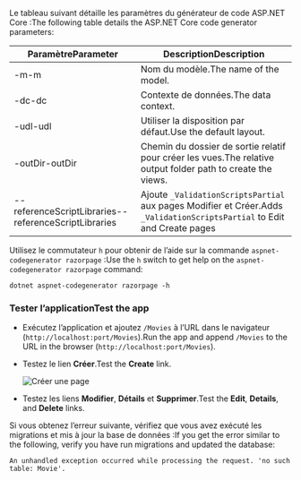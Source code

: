 <span data-ttu-id="caaa3-101">Le tableau suivant détaille les paramètres du générateur de code ASP.NET Core :</span><span class="sxs-lookup"><span data-stu-id="caaa3-101">The following table details the ASP.NET Core code generator parameters:</span></span>

| <span data-ttu-id="caaa3-102">Paramètre</span><span class="sxs-lookup"><span data-stu-id="caaa3-102">Parameter</span></span>               | <span data-ttu-id="caaa3-103">Description</span><span class="sxs-lookup"><span data-stu-id="caaa3-103">Description</span></span>|
| ----------------- | ------------ |
| <span data-ttu-id="caaa3-104">-m</span><span class="sxs-lookup"><span data-stu-id="caaa3-104">-m</span></span>  | <span data-ttu-id="caaa3-105">Nom du modèle.</span><span class="sxs-lookup"><span data-stu-id="caaa3-105">The name of the model.</span></span> |
| <span data-ttu-id="caaa3-106">-dc</span><span class="sxs-lookup"><span data-stu-id="caaa3-106">-dc</span></span>  | <span data-ttu-id="caaa3-107">Contexte de données.</span><span class="sxs-lookup"><span data-stu-id="caaa3-107">The data context.</span></span> |
| <span data-ttu-id="caaa3-108">-udl</span><span class="sxs-lookup"><span data-stu-id="caaa3-108">-udl</span></span> | <span data-ttu-id="caaa3-109">Utiliser la disposition par défaut.</span><span class="sxs-lookup"><span data-stu-id="caaa3-109">Use the default layout.</span></span> |
| <span data-ttu-id="caaa3-110">-outDir</span><span class="sxs-lookup"><span data-stu-id="caaa3-110">-outDir</span></span> | <span data-ttu-id="caaa3-111">Chemin du dossier de sortie relatif pour créer les vues.</span><span class="sxs-lookup"><span data-stu-id="caaa3-111">The relative output folder path to create the views.</span></span> |
| <span data-ttu-id="caaa3-112">--referenceScriptLibraries</span><span class="sxs-lookup"><span data-stu-id="caaa3-112">--referenceScriptLibraries</span></span> | <span data-ttu-id="caaa3-113">Ajoute `_ValidationScriptsPartial` aux pages Modifier et Créer.</span><span class="sxs-lookup"><span data-stu-id="caaa3-113">Adds `_ValidationScriptsPartial` to Edit and Create pages</span></span> |

<span data-ttu-id="caaa3-114">Utilisez le commutateur `h` pour obtenir de l’aide sur la commande `aspnet-codegenerator razorpage` :</span><span class="sxs-lookup"><span data-stu-id="caaa3-114">Use the `h` switch to get help on the `aspnet-codegenerator razorpage` command:</span></span>

```console
dotnet aspnet-codegenerator razorpage -h
```

<a name="test"></a>

### <a name="test-the-app"></a><span data-ttu-id="caaa3-115">Tester l’application</span><span class="sxs-lookup"><span data-stu-id="caaa3-115">Test the app</span></span>

* <span data-ttu-id="caaa3-116">Exécutez l’application et ajoutez `/Movies` à l’URL dans le navigateur (`http://localhost:port/Movies`).</span><span class="sxs-lookup"><span data-stu-id="caaa3-116">Run the app and append `/Movies` to the URL in the browser (`http://localhost:port/Movies`).</span></span>
* <span data-ttu-id="caaa3-117">Testez le lien **Créer**.</span><span class="sxs-lookup"><span data-stu-id="caaa3-117">Test the **Create** link.</span></span>

  ![Créer une page](../../tutorials/razor-pages/model/_static/conan.png)

<a name="scaffold"></a>

* <span data-ttu-id="caaa3-119">Testez les liens **Modifier**, **Détails** et **Supprimer**.</span><span class="sxs-lookup"><span data-stu-id="caaa3-119">Test the **Edit**, **Details**, and **Delete** links.</span></span>

<span data-ttu-id="caaa3-120">Si vous obtenez l’erreur suivante, vérifiez que vous avez exécuté les migrations et mis à jour la base de données :</span><span class="sxs-lookup"><span data-stu-id="caaa3-120">If you get the error similar to the following, verify you have run migrations and updated the database:</span></span>

`An unhandled exception occurred while processing the request. 'no such table: Movie'.`
